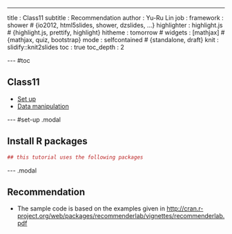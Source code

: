 ---
title       : Class11
subtitle    : Recommendation
author      : Yu-Ru Lin
job         : 
framework   : shower        # {io2012, html5slides, shower, dzslides, ...}
highlighter : highlight.js  # {highlight.js, prettify, highlight}
hitheme     : tomorrow      # 
widgets     : [mathjax]            # {mathjax, quiz, bootstrap}
mode        : selfcontained # {standalone, draft}
knit        : slidify::knit2slides
toc         : true
toc_depth   : 2

--- #toc
## Class11
  
* [Set up](#set-up)
* [Data manipulation](#data)

--- #set-up .modal 

## Install R packages

```r
## this tutorial uses the following packages
```

--- .modal 
## Recommendation

* The sample code is based on the examples given in http://cran.r-project.org/web/packages/recommenderlab/vignettes/recommenderlab.pdf

```
